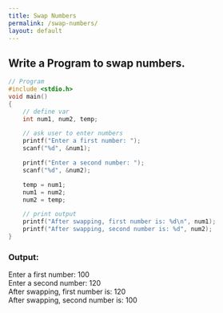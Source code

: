 ```yaml
---
title: Swap Numbers
permalink: /swap-numbers/
layout: default
---
```


## Write a Program to swap numbers.

``` c
// Program
#include <stdio.h>
void main()
{
    // define var
    int num1, num2, temp;

    // ask user to enter numbers
    printf("Enter a first number: ");
    scanf("%d", &num1);

    printf("Enter a second number: ");
    scanf("%d", &num2);

    temp = num1;
    num1 = num2;
    num2 = temp;

    // print output
    printf("After swapping, first number is: %d\n", num1);
    printf("After swapping, second number is: %d", num2);
}
```

### Output: <br/> 
Enter a first number: 100 <br/>
Enter a second number: 120 <br/>
After swapping, first number is: 120<br/>
After swapping, second number is: 100
